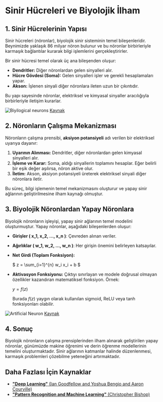 # Sinir Hücreleri ve Biyolojik İlham

## 1. Sinir Hücrelerinin Yapısı

Sinir hücreleri (nöronlar), biyolojik sinir sisteminin temel bileşenleridir. Beynimizde yaklaşık 86 milyar nöron bulunur ve bu nöronlar birbirleriyle karmaşık bağlantılar kurarak bilgi işlemlerini gerçekleştirirler.

Bir sinir hücresi temel olarak üç ana bileşenden oluşur:

- **Dendritler:** Diğer nöronlardan gelen sinyalleri alır.
- **Hücre Gövdesi (Soma):** Gelen sinyalleri işler ve gerekli hesaplamaları yapar.
- **Akson:** İşlenen sinyali diğer nöronlara ileten uzun bir çıkıntıdır.

Bu yapı sayesinde nöronlar, elektriksel ve kimyasal sinyaller aracılığıyla birbirleriyle iletişim kurarlar.

![Biyilogical neurons](https://miro.medium.com/v2/resize:fit:1400/1*K1ee1SzB0lxjIIo7CGI7LQ.png) 
[Kaynak](https://miro.medium.com/v2/resize:fit:1400/1*K1ee1SzB0lxjIIo7CGI7LQ.png)

## 2. Nöronların Çalışma Mekanizması

Nöronların çalışma prensibi, **aksiyon potansiyeli** adı verilen bir elektriksel uyarıya dayanır:

1. **Uyarının Alınması:** Dendritler, diğer nöronlardan gelen kimyasal sinyalleri alır.
2. **İşleme ve Karar:** Soma, aldığı sinyallerin toplamını hesaplar. Eğer belirli bir eşik değer aşılırsa, nöron aktive olur.
3. **İletim:** Akson, aksiyon potansiyeli üreterek elektriksel sinyali diğer nöronlara iletir.

Bu süreç, bilgi işlemenin temel mekanizmasını oluşturur ve yapay sinir ağlarının geliştirilmesine ilham kaynağı olmuştur.

## 3. Biyolojik Nöronlardan Yapay Nöronlara

Biyolojik nöronların işleyişi, yapay sinir ağlarının temel modelini oluşturmuştur. Yapay nöronlar, aşağıdaki bileşenlerden oluşur:


- **Girişler \( x_1, x_2, ..., x_n \)**: Çevreden alınan veriler.
- **Ağırlıklar \( w_1, w_2, ..., w_n \)**: Her girişin önemini belirleyen katsayılar.
- **Net Girdi (Toplam Fonksiyon):**

  $`
  z = \sum_{i=1}^{n} w_i x_i + b
  `$
- **Aktivasyon Fonksiyonu:** Çıktıyı sınırlayan ve modele doğrusal olmayan özellikler kazandıran matematiksel fonksiyon. Örnek:

  $`
  y = f(z)
  `$

  Burada $f(z)$ yaygın olarak kullanılan sigmoid, ReLU veya tanh fonksiyonları olabilir.

![Artificial Neuron](https://upload.wikimedia.org/wikipedia/commons/c/c6/Artificial_neuron_structure.svg)
[Kaynak](https://upload.wikimedia.org/wikipedia/commons/c/c6/Artificial_neuron_structure.svg)

## 4. Sonuç

Biyolojik nöronların çalışma prensiplerinden ilham alınarak geliştirilen yapay nöronlar, günümüzde makine öğrenimi ve derin öğrenme modellerinin temelini oluşturmaktadır. Sinir ağlarının katmanlar halinde düzenlenmesi, karmaşık problemleri çözebilme yeteneğini artırmaktadır.

## Daha Fazlası İçin Kaynaklar
- [**"Deep Learning"** (Ian Goodfellow and Yoshua Bengio and Aaron Courville)](https://www.deeplearningbook.org/)
- [**"Pattern Recognition and Machine Learning"** (Christopher Bishop)](https://www.microsoft.com/en-us/research/uploads/prod/2006/01/Bishop-Pattern-Recognition-and-Machine-Learning-2006.pdf)